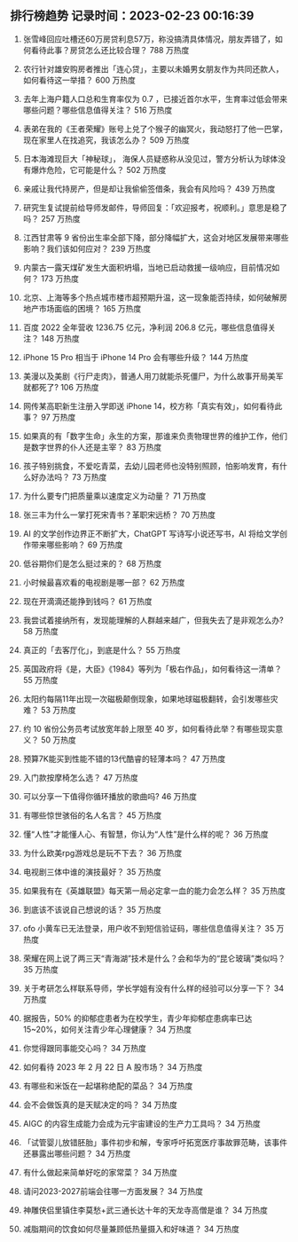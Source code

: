 
## 排行榜趋势 记录时间：2023-02-23 00:16:39
  
  1. 张雪峰回应吐槽还60万房贷利息57万，称没搞清具体情况，朋友弄错了，如何看待此事？房贷怎么还比较合理？ 788 万热度
    
  2. 农行针对雄安购房者推出「连心贷」，主要以未婚男女朋友作为共同还款人，如何看待这一举措？ 600 万热度
    
  3. 去年上海户籍人口总和生育率仅为 0.7 ，已接近首尔水平，生育率过低会带来哪些问题？哪些信息值得关注？ 516 万热度
    
  4. 表弟在我的《王者荣耀》账号上兑了个猴子的幽冥火，我动怒打了他一巴掌，现在家里人在找追究，我该怎么办？ 509 万热度
    
  5. 日本海滩现巨大「神秘球」， 海保人员疑惑称从没见过，警方分析认为球体没有爆炸危险，它可能是什么？ 502 万热度
    
  6. 亲戚让我代持房产，但是却让我偷偷签借条，我会有风险吗？ 439 万热度
    
  7. 研究生复试提前给导师发邮件，导师回复：「欢迎报考，祝顺利。」意思是稳了吗？ 257 万热度
    
  8. 江西甘肃等 9 省份出生率全部下降，部分降幅扩大，这会对地区发展带来哪些影响？我们该如何应对？ 239 万热度
    
  9. 内蒙古一露天煤矿发生大面积坍塌，当地已启动救援一级响应，目前情况如何？ 173 万热度
    
  10. 北京、上海等多个热点城市楼市超预期升温，这一现象能否持续，如何破解房地产市场面临的困境？ 165 万热度
    
  11. 百度 2022 全年营收 1236.75 亿元，净利润 206.8 亿元，哪些信息值得关注？ 148 万热度
    
  12. iPhone 15 Pro 相当于 iPhone 14 Pro 会有哪些升级？ 144 万热度
    
  13. 美漫以及美剧《行尸走肉》，普通人用刀就能杀死僵尸，为什么故事开局美军就都死了? 106 万热度
    
  14. 网传某高职新生注册入学即送 iPhone 14，校方称「真实有效」，如何看待此事？ 97 万热度
    
  15. 如果真的有「数字生命」永生的方案，那谁来负责物理世界的维护工作，他们是数字世界的仆人还是主宰？ 83 万热度
    
  16. 孩子特别挑食，不爱吃青菜，去幼儿园老师也没特别照顾，怕影响发育，有什么好办法吗？ 73 万热度
    
  17. 为什么要专门把质量乘以速度定义为动量？ 71 万热度
    
  18. 张三丰为什么一掌打死宋青书？革职宋远桥？ 70 万热度
    
  19. AI 的文学创作边界正不断扩大，ChatGPT 写诗写小说还写书，AI 将给文学创作带来哪些影响？ 69 万热度
    
  20. 低谷期你们是怎么挺过来的？ 68 万热度
    
  21. 小时候最喜欢看的电视剧是哪一部？ 62 万热度
    
  22. 现在开滴滴还能挣到钱吗？ 61 万热度
    
  23. 我尝试着接纳所有，发现能理解的人群越来越广，但我失去了是非观怎么办? 58 万热度
    
  24. 真正的「去客厅化」，到底是什么？ 55 万热度
    
  25. 英国政府将《是，大臣》《1984》等列为「极右作品」，如何看待这一清单？ 55 万热度
    
  26. 太阳约每隔11年出现一次磁极颠倒现象，如果地球磁极翻转，会引发哪些灾难？ 53 万热度
    
  27. 约 10 省份公务员考试放宽年龄上限至 40 岁，如何看待此举？有哪些现实意义？ 50 万热度
    
  28. 预算7K能买到性能不错的13代酷睿的轻薄本吗？ 47 万热度
    
  29. 入门款按摩椅怎么选？ 47 万热度
    
  30. 可以分享一下值得你循环播放的歌曲吗? 46 万热度
    
  31. 有哪些惊世骇俗的名人名言？ 45 万热度
    
  32. 懂“人性”才能懂人心、有智慧，你认为“人性”是什么样的呢？ 36 万热度
    
  33. 为什么欧美rpg游戏总是玩不下去？ 36 万热度
    
  34. 电视剧三体中谁的演技最好？ 35 万热度
    
  35. 如果我有在《英雄联盟》每天第一局必定拿一血的能力会怎么样？ 35 万热度
    
  36. 到底该不该说自己想说的话？ 35 万热度
    
  37. ofo 小黄车已无法登录，用户收不到短信验证码，哪些信息值得关注？ 35 万热度
    
  38. 荣耀在网上说了两三天“青海湖”技术是什么？会和华为的“昆仑玻璃”类似吗？ 35 万热度
    
  39. 关于考研怎么样联系导师，学长学姐有没有什么样的经验可以分享一下？ 34 万热度
    
  40. 据报告，50% 的抑郁症患者为在校学生，青少年抑郁症患病率已达 15~20%，如何关注青少年心理健康？ 34 万热度
    
  41. 你觉得跟同事能交心吗？ 34 万热度
    
  42. 如何看待 2023 年 2 月 22 日 A 股市场？ 34 万热度
    
  43. 有哪些和米饭在一起堪称绝配的菜品？ 34 万热度
    
  44. 会不会做饭真的是天赋决定的吗？ 34 万热度
    
  45. AIGC 的内容生成能力会成为元宇宙建设的生产力工具吗？ 34 万热度
    
  46. 「试管婴儿放错胚胎」事件初步和解，专家呼吁拓宽医疗事故罪范畴，该事件还暴露出哪些问题？ 34 万热度
    
  47. 有什么做起来简单好吃的家常菜？ 34 万热度
    
  48. 请问2023-2027前端会往哪一方面发展？ 34 万热度
    
  49. 神雕侠侣里镇住李莫愁+武三通长达十年的天龙寺高僧是谁？ 34 万热度
    
  50. 减脂期间的饮食如何尽量兼顾低热量摄入和好味道？ 34 万热度
    